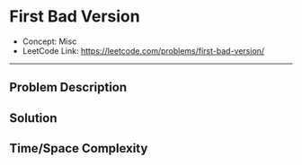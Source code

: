# First Bad Version

- Concept: Misc
- LeetCode Link: https://leetcode.com/problems/first-bad-version/

---

## Problem Description

## Solution

## Time/Space Complexity

